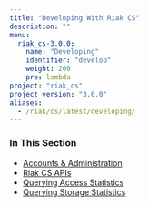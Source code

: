 ```yaml
---
title: "Developing With Riak CS"
description: ""
menu:
  riak_cs-3.0.0:
    name: "Developing"
    identifier: "develop"
    weight: 200
    pre: lambda
project: "riak_cs"
project_version: "3.0.0"
aliases:
  - /riak/cs/latest/developing/
---
```


### In This Section

- [Accounts & Administration](../references/appendices/http-admin/)
- [Riak CS APIs](../references/apis)
- [Querying Access Statistics](../cookbooks/querying-access-statistics/)
- [Querying Storage Statistics](../cookbooks/querying-storage-statistics/)
